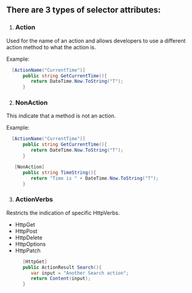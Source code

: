 ## There are 3 types of selector attributes:
1.  ### Action

Used for the name of an action and allows developers to use a different action method to what the action is.

Example:

```c#
  [ActionName("CurrentTime")]
      public string GetCurrentTime(){
         return DateTime.Now.ToString("T");
      }
```

2.  ### NonAction

This indicate that a method is not an action.

Example:

```c#
  [ActionName("CurrentTime")]
      public string GetCurrentTime(){
         return DateTime.Now.ToString("T");
      }

   [NonAction]
      public string TimeString(){
         return "Time is " + DateTime.Now.ToString("T");
      }
```

3. ### ActionVerbs

Restricts the indication of specific HttpVerbs.

- HttpGet
- HttpPost
- HttpDelete
- HttpOptions
- HttpPatch

```c#
      [HttpGet]
      public ActionResult Search(){
         var input = "Another Search action";
         return Content(input);
      }

```